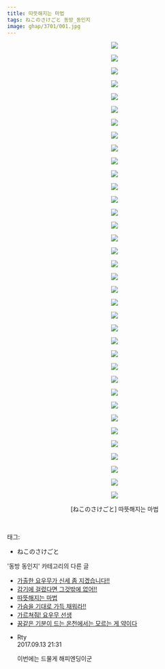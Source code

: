 ```yaml
---
title: 따뜻해지는 마법
tags: ねこのさけごと 동방_동인지
image: ghap/3701/001.jpg
---
```

<div class="article">
<p style="text-align: center; clear: none; float: none;"><img src="{{ site.nasurl }}/ghap/3701/001.jpg"/></p>
<p style="text-align: center; clear: none; float: none;"><img src="{{ site.nasurl }}/ghap/3701/002.jpg"/></p>
<p style="text-align: center; clear: none; float: none;"><img src="{{ site.nasurl }}/ghap/3701/003.jpg"/></p>
<p style="text-align: center; clear: none; float: none;"><img src="{{ site.nasurl }}/ghap/3701/004.jpg"/></p>
<p style="text-align: center; clear: none; float: none;"><img src="{{ site.nasurl }}/ghap/3701/005.jpg"/></p>
<p style="text-align: center; clear: none; float: none;"><img src="{{ site.nasurl }}/ghap/3701/006.jpg"/></p>
<p style="text-align: center; clear: none; float: none;"><img src="{{ site.nasurl }}/ghap/3701/007.jpg"/></p>
<p style="text-align: center; clear: none; float: none;"><img src="{{ site.nasurl }}/ghap/3701/008.jpg"/></p>
<p style="text-align: center; clear: none; float: none;"><img src="{{ site.nasurl }}/ghap/3701/009.jpg"/></p>
<p style="text-align: center; clear: none; float: none;"><img src="{{ site.nasurl }}/ghap/3701/010.jpg"/></p>
<p style="text-align: center; clear: none; float: none;"><img src="{{ site.nasurl }}/ghap/3701/011.jpg"/></p>
<p style="text-align: center; clear: none; float: none;"><img src="{{ site.nasurl }}/ghap/3701/012.jpg"/></p>
<p style="text-align: center; clear: none; float: none;"><img src="{{ site.nasurl }}/ghap/3701/013.jpg"/></p>
<p style="text-align: center; clear: none; float: none;"><img src="{{ site.nasurl }}/ghap/3701/014.jpg"/></p>
<p style="text-align: center; clear: none; float: none;"><img src="{{ site.nasurl }}/ghap/3701/015.jpg"/></p>
<p style="text-align: center; clear: none; float: none;"><img src="{{ site.nasurl }}/ghap/3701/016.jpg"/></p>
<p style="text-align: center; clear: none; float: none;"><img src="{{ site.nasurl }}/ghap/3701/017.jpg"/></p>
<p style="text-align: center; clear: none; float: none;"><img src="{{ site.nasurl }}/ghap/3701/018.jpg"/></p>
<p style="text-align: center; clear: none; float: none;"><img src="{{ site.nasurl }}/ghap/3701/019.jpg"/></p>
<p style="text-align: center; clear: none; float: none;"><img src="{{ site.nasurl }}/ghap/3701/020.jpg"/></p>
<p style="text-align: center; clear: none; float: none;"><img src="{{ site.nasurl }}/ghap/3701/021.jpg"/></p>
<p style="text-align: center; clear: none; float: none;"><img src="{{ site.nasurl }}/ghap/3701/022.jpg"/></p>
<p style="text-align: center; clear: none; float: none;"><img src="{{ site.nasurl }}/ghap/3701/023.jpg"/></p>
<p style="text-align: center; clear: none; float: none;"><img src="{{ site.nasurl }}/ghap/3701/024.jpg"/></p>
<p style="text-align: center; clear: none; float: none;"><img src="{{ site.nasurl }}/ghap/3701/025.jpg"/></p>
<p style="text-align: center; clear: none; float: none;"><img src="{{ site.nasurl }}/ghap/3701/026.jpg"/></p>
<p style="text-align: center; clear: none; float: none;"><img src="{{ site.nasurl }}/ghap/3701/027.jpg"/></p>
<p style="text-align: center; clear: none; float: none;"><img src="{{ site.nasurl }}/ghap/3701/028.jpg"/></p>
<p style="text-align: center; clear: none; float: none;"><img src="{{ site.nasurl }}/ghap/3701/029.jpg"/></p>
<p style="text-align: center; clear: none; float: none;"><img src="{{ site.nasurl }}/ghap/3701/030.jpg"/></p>
<p style="text-align: center; clear: none; float: none;"><img src="{{ site.nasurl }}/ghap/3701/031.jpg"/></p>
<p style="text-align: center; clear: none; float: none;"><img src="{{ site.nasurl }}/ghap/3701/032.jpg"/></p>
<p style="text-align: center; clear: none; float: none;"><img src="{{ site.nasurl }}/ghap/3701/033.jpg"/></p>
<p style="text-align: center; clear: none; float: none;"><img src="{{ site.nasurl }}/ghap/3701/034.jpg"/></p>
<p style="text-align: center; clear: none; float: none;"><img src="{{ site.nasurl }}/ghap/3701/035.jpg"/></p>
<p style="text-align: center; clear: none; float: none;"><img src="{{ site.nasurl }}/ghap/3701/036.jpg"/></p>
<p style="text-align: center; clear: none; float: none;">[ねこのさけごと] 따뜻해지는 마법</p>
<p><br/></p>
</div><div class="tagTrail">
<p>태그: </p>
<ul>
<li>ねこのさけごと</li>
</ul>
</div><div class="another">
<p>'동방 동인지' 카테고리의 다른 글</p>
<ul>
<li><a href="/2017-09-13-ghap_3703">가출한 요우무가 신세 좀 지겠습니다!!</a></li>
<li><a href="/2017-09-13-ghap_3702">감기에 걸렸다면 그것밖에 없어!!</a></li>
<li><a href="/2017-09-13-ghap_3701">따뜻해지는 마법</a></li>
<li><a href="/2017-09-13-ghap_3700">가슴을 기대로 가득 채워라!!</a></li>
<li><a href="/2017-09-13-ghap_3699">가르쳐줘! 요우무 선생</a></li>
<li><a href="/2017-09-13-ghap_3698">꿈같은 기분이 드는 온천에서는 모르는 게 약이다</a></li>
</ul>
</div><div class="cb_module cb_fluid">
<div class="cb_wrt cb_profile">
<div class="comment">
<ul>
<li class="cb_thumb_off" id="comment15082418">
<div class="cb_comment_area">
<div class="cb_info_area">
<div class="cb_section">
<span class="cb_nick_name">Rty</span>
</div>
<div class="cb_section">
<span class="cb_date">2017.09.13 21:31 </span>
</div>
</div>
<div class="cb_dsc_comment">
<p class="cb_dsc">
											이번에는 드물게 해피엔딩이군
										</p>
</div>
</div></li>
</ul>
</div>
</div><!-- commentList close -->
</div>